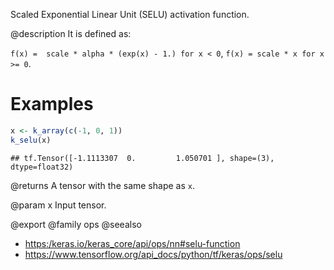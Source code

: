 Scaled Exponential Linear Unit (SELU) activation function.

@description
It is defined as:

`f(x) =  scale * alpha * (exp(x) - 1.) for x < 0`,
`f(x) = scale * x for x >= 0`.

# Examples

```r
x <- k_array(c(-1, 0, 1))
k_selu(x)
```

```
## tf.Tensor([-1.1113307  0.         1.050701 ], shape=(3), dtype=float32)
```

@returns
A tensor with the same shape as `x`.

@param x
Input tensor.

@export
@family ops
@seealso
+ <https:/keras.io/keras_core/api/ops/nn#selu-function>
+ <https://www.tensorflow.org/api_docs/python/tf/keras/ops/selu>
